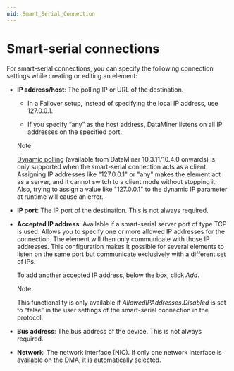 ```yaml
---
uid: Smart_Serial_Connection
---
```


# Smart-serial connections

For smart-serial connections, you can specify the following connection settings while creating or editing an element:

- **IP address/host**: The polling IP or URL of the destination.

  - In a Failover setup, instead of specifying the local IP address, use 127.0.0.1.

  - If you specify “any” as the host address, DataMiner listens on all IP addresses on the specified port.

  > [!NOTE]
  > [Dynamic polling](xref:Protocol.Params.Param.Type-options#dynamic-ip) (available from DataMiner 10.3.11/10.4.0 onwards<!--RN 37404-->) is only supported when the smart-serial connection acts as a client. Assigning IP addresses like "127.0.0.1" or "any" makes the element act as a server, and it cannot switch to a client mode without stopping it. Also, trying to assign a value like "127.0.0.1" to the dynamic IP parameter at runtime will cause an error.

- **IP port**: The IP port of the destination. This is not always required.

- **Accepted IP address**: Available if a smart-serial server port of type TCP is used. Allows you to specify one or more allowed IP addresses for the connection. The element will then only communicate with those IP addresses. This configuration makes it possible for several elements to listen on the same port but communicate exclusively with a different set of IPs.

  To add another accepted IP address, below the box, click *Add*.

  > [!NOTE]
  > This functionality is only available if *AllowedIPAddresses.Disabled* is set to “false” in the user settings of the smart-serial connection in the protocol.

- **Bus address**: The bus address of the device. This is not always required.

- **Network**: The network interface (NIC). If only one network interface is available on the DMA, it is automatically selected.
